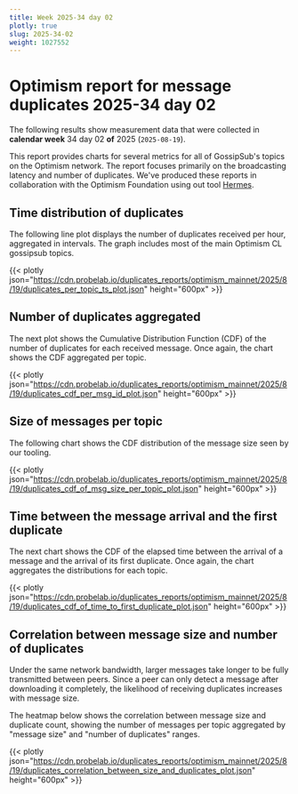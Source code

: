 ```yaml
---
title: Week 2025-34 day 02
plotly: true
slug: 2025-34-02
weight: 1027552
---
```


# Optimism report for message duplicates 2025-34 day 02

The following results show measurement data that were collected in **calendar week** 34  day 02 **of** 
2025 (`2025-08-19`).

This report provides charts for several metrics for all of GossipSub's topics on the Optimism network.
The report focuses primarily on the broadcasting latency and number of duplicates.
We've produced these reports in collaboration with the Optimism Foundation using out tool [Hermes](/tools/hermes/).

## Time distribution of duplicates

The following line plot displays the number of duplicates received per hour, aggregated in  intervals.
The graph includes most of the main Optimism CL gossipsub topics. 

{{< plotly json="https://cdn.probelab.io/duplicates_reports/optimism_mainnet/2025/8/19/duplicates_per_topic_ts_plot.json" height="600px" >}}

## Number of duplicates aggregated 

The next plot shows the Cumulative Distribution Function (CDF) of the number of duplicates for each received message.
Once again, the chart shows the CDF aggregated per topic.

{{< plotly json="https://cdn.probelab.io/duplicates_reports/optimism_mainnet/2025/8/19/duplicates_cdf_per_msg_id_plot.json" height="600px" >}}

## Size of messages per topic

The following chart shows the CDF distribution of the message size seen by our tooling. 

{{< plotly json="https://cdn.probelab.io/duplicates_reports/optimism_mainnet/2025/8/19/duplicates_cdf_of_msg_size_per_topic_plot.json" height="600px" >}}

## Time between the message arrival and the first duplicate

The next chart shows the CDF of the elapsed time between the arrival of a message and the arrival of its first duplicate.
Once again, the chart aggregates the distributions for each topic.

{{< plotly json="https://cdn.probelab.io/duplicates_reports/optimism_mainnet/2025/8/19/duplicates_cdf_of_time_to_first_duplicate_plot.json" height="600px" >}}

## Correlation between message size and number of duplicates
Under the same network bandwidth, larger messages take longer to be fully transmitted between peers. Since a peer can only detect a message after downloading it completely, the likelihood of receiving duplicates increases with message size.

The heatmap below shows the correlation between message size and duplicate count, showing the number of messages per topic aggregated by "message size" and "number of duplicates" ranges.

{{< plotly json="https://cdn.probelab.io/duplicates_reports/optimism_mainnet/2025/8/19/duplicates_correlation_between_size_and_duplicates_plot.json" height="600px" >}}
